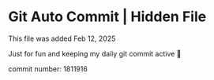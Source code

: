 # Git Auto Commit | Hidden File

This file was added Feb 12, 2025

Just for fun and keeping my daily git commit active 🤪

commit number: 1811916
